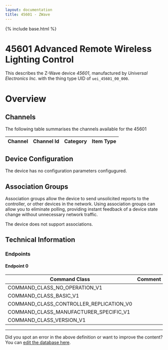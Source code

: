 ```yaml
---
layout: documentation
title: 45601 - ZWave
---
```


{% include base.html %}

# 45601 Advanced Remote Wireless Lighting Control
This describes the Z-Wave device *45601*, manufactured by *Universal Electronics Inc.* with the thing type UID of ```uei_45601_00_000```.

# Overview


## Channels

The following table summarises the channels available for the 45601

| Channel | Channel Id | Category | Item Type |
|---------|------------|----------|-----------|



## Device Configuration

The device has no configuration parameters configugured.

## Association Groups

Association groups allow the device to send unsolicited reports to the controller, or other devices in the network. Using association groups can allow you to eliminate polling, providing instant feedback of a device state change without unnecessary network traffic.

The device does not support associations.
## Technical Information

### Endpoints

#### Endpoint 0

| Command Class | Comment |
|---------------|---------|
| COMMAND_CLASS_NO_OPERATION_V1| |
| COMMAND_CLASS_BASIC_V1| |
| COMMAND_CLASS_CONTROLLER_REPLICATION_V0| |
| COMMAND_CLASS_MANUFACTURER_SPECIFIC_V1| |
| COMMAND_CLASS_VERSION_V1| |

---

Did you spot an error in the above definition or want to improve the content?
You can [edit the database here](http://www.cd-jackson.com/index.php/zwave/zwave-device-database/zwave-device-list/devicesummary/768).
